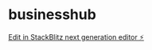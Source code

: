 # businesshub

[Edit in StackBlitz next generation editor ⚡️](https://stackblitz.com/~/github.com/anthonykantara/businesshub)